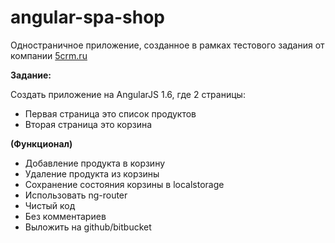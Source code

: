 # angular-spa-shop
Одностраничное приложение, созданное в рамках тестового задания от компании [5crm.ru](https://5crm.ru/)

**Задание:**

Создать приложение на AngularJS 1.6, где 2 страницы:

- Первая страница это список продуктов
- Вторая страница это корзина

**(Функционал)**

- Добавление продукта в корзину
- Удаление продукта из корзины
- Сохранение состояния корзины в localstorage
- Использовать ng-router
- Чистый код
- Без комментариев
- Выложить на github/bitbucket
